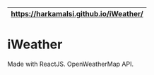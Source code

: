 https://harkamalsi.github.io/iWeather/ |
---------------------------------------|

# iWeather
Made with ReactJS. OpenWeatherMap API.
